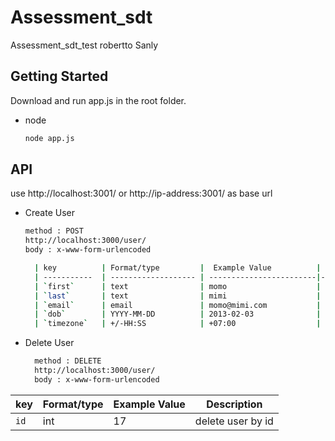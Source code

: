 # Assessment_sdt
Assessment_sdt_test robertto Sanly

<!-- GETTING STARTED -->
## Getting Started
Download and run app.js in the root folder.
* node
  ```sh
  node app.js
  
## API
use http://localhost:3001/ or http://ip-address:3001/ as base url

* Create User
  ```sh
  method : POST
  http://localhost:3000/user/
  body : x-www-form-urlencoded
  
    | key          | Format/type         |  Example Value          | Description                   |
    | -----------  | ------------------- | ------------------------|------------------------------ |
    | `first`      | text                | momo                    | First Name                    |
    | `last`       | text                | mimi                    | Last Name                     |
    | `email`      | email               | momo@mimi.com           | email user                    |
    | `dob`        | YYYY-MM-DD          | 2013-02-03              | Date of Birth                 |
    | `timezone`   | +/-HH:SS            | +07:00                  | Offset timezone user          |

* Delete User
  ```sh
    method : DELETE
    http://localhost:3000/user/
    body : x-www-form-urlencoded

| key          | Format/type         |  Example Value          | Description                   |
| -----------  | ------------------- | ------------------------|------------------------------ |
| `id`         | int                 | 17                      | delete user by id             |  
